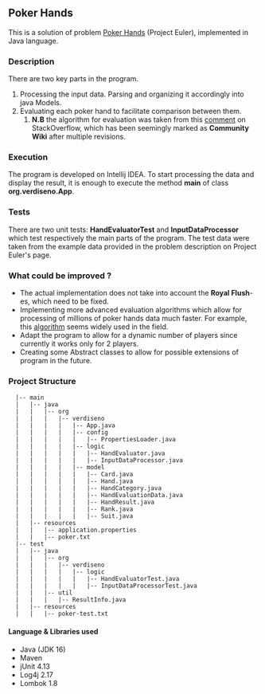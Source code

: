 ## Poker Hands
This is a solution of problem [Poker Hands](https://projecteuler.net/problem=54) (Project Euler), implemented in Java language.

### Description
There are two key parts in the program.
1. Processing the input data. Parsing and organizing it accordingly into java Models.
2. Evaluating each poker hand to facilitate comparison between them.
   1. **N.B** the algorithm for evaluation was taken from this [comment](https://stackoverflow.com/a/20962807) on StackOverflow, which has been
      seemingly marked as **Community Wiki** after multiple revisions.

### Execution
The program is developed on Intellij IDEA. 
To start processing the data and display the result, it is enough to execute the method **main** of class **org.verdiseno.App**.

### Tests
There are two unit tests: **HandEvaluatorTest** and **InputDataProcessor** which test respectively the main
parts of the program. The test data were taken from the example data provided in the problem description on Project Euler's page.

### What could be improved ?

- The actual implementation does not take into account the **Royal Flush**-es, which need to be fixed.
- Implementing more advanced evaluation algorithms which allow for processing of millions of poker hands data much faster. For example, this [algorithm](http://suffe.cool/poker/evaluator.html) seems widely used in the field.
- Adapt the program to allow for a dynamic number of players since currently it works only for 2 players.
- Creating some Abstract classes to allow for possible extensions of program in the future.

### Project Structure

      |-- main
      |   |-- java
      |   |   |-- org
      |   |   |   |-- verdiseno
      |   |   |   |   |-- App.java
      |   |   |   |   |-- config
      |   |   |   |   |   |-- PropertiesLoader.java
      |   |   |   |   |-- logic
      |   |   |   |   |   |-- HandEvaluator.java
      |   |   |   |   |   |-- InputDataProcessor.java
      |   |   |   |   |-- model
      |   |   |   |   |   |-- Card.java
      |   |   |   |   |   |-- Hand.java
      |   |   |   |   |   |-- HandCategory.java
      |   |   |   |   |   |-- HandEvaluationData.java
      |   |   |   |   |   |-- HandResult.java
      |   |   |   |   |   |-- Rank.java
      |   |   |   |   |   |-- Suit.java
      |   |-- resources
      |   |   |-- application.properties
      |   |   |-- poker.txt
      |-- test
      |   |-- java
      |   |   |-- org
      |   |   |   |-- verdiseno
      |   |   |   |   |-- logic
      |   |   |   |   |   |-- HandEvaluatorTest.java
      |   |   |   |   |   |-- InputDataProcessorTest.java
      |   |   |-- util
      |   |   |   |-- ResultInfo.java
      |   |-- resources
      |   |   |-- poker-test.txt

#### Language & Libraries used

- Java (JDK 16)
- Maven
- jUnit 4.13
- Log4j 2.17
- Lombok 1.8
